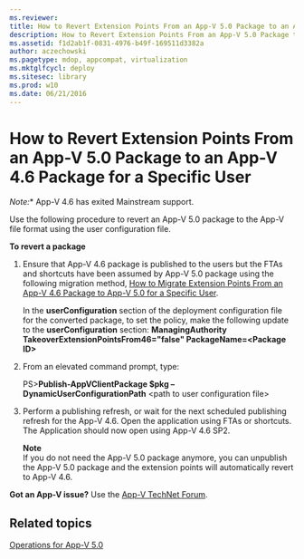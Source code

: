 ```yaml
---
ms.reviewer: 
title: How to Revert Extension Points From an App-V 5.0 Package to an App-V 4.6 Package for a Specific User
description: How to Revert Extension Points From an App-V 5.0 Package to an App-V 4.6 Package for a Specific User
ms.assetid: f1d2ab1f-0831-4976-b49f-169511d3382a
author: aczechowski
ms.pagetype: mdop, appcompat, virtualization
ms.mktglfcycl: deploy
ms.sitesec: library
ms.prod: w10
ms.date: 06/21/2016
---
```


# How to Revert Extension Points From an App-V 5.0 Package to an App-V 4.6 Package for a Specific User

*Note:** App-V 4.6 has exited Mainstream support.

Use the following procedure to revert an App-V 5.0 package to the App-V file format using the user configuration file.

**To revert a package**

1.  Ensure that App-V 4.6 package is published to the users but the FTAs and shortcuts have been assumed by App-V 5.0 package using the following migration method, [How to Migrate Extension Points From an App-V 4.6 Package to App-V 5.0 for a Specific User](how-to-migrate-extension-points-from-an-app-v-46-package-to-app-v-50-for-a-specific-user.md).

    In the **userConfiguration** section of the deployment configuration file for the converted package, to set the policy, make the following update to the **userConfiguration** section: **ManagingAuthority TakeoverExtensionPointsFrom46="false" PackageName=&lt;Package ID&gt;**

2.  From an elevated command prompt, type:

    PS&gt;**Publish-AppVClientPackage $pkg –DynamicUserConfigurationPath** &lt;path to user configuration file&gt;

3.  Perform a publishing refresh, or wait for the next scheduled publishing refresh for the App-V 4.6. Open the application using FTAs or shortcuts. The Application should now open using App-V 4.6 SP2.

    **Note**  
    If you do not need the App-V 5.0 package anymore, you can unpublish the App-V 5.0 package and the extension points will automatically revert to App-V 4.6.



**Got an App-V issue?** Use the [App-V TechNet Forum](https://social.technet.microsoft.com/Forums/home?forum=mdopappv).

## Related topics


[Operations for App-V 5.0](operations-for-app-v-50.md)












